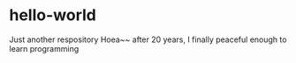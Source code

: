 # hello-world
Just another respository
Hoea~~ after 20 years, I finally peaceful enough to learn programming
